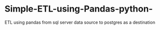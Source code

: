 # Simple-ETL-using-Pandas-python-
ETL using pandas  from sql server data source to postgres as a destination 

